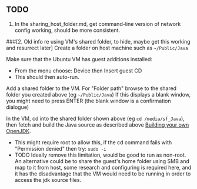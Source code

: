 ## TODO

1. In the sharing_host_folder.md, get command-line version of network config working, should be more consistent.


###[2. Old info re using VM's shared folder, to hide, maybe get this working and resurrect later]
Create a folder on host machine such as ```~/Public/Java```

Make sure that the Ubuntu VM has guest additions installed:
 - From the menu choose: Device  then  Insert guest CD
 - This should then auto-run.

Add a shared folder to the VM. For "Folder path" browse to the shared folder you created above (eg ```~/Public/Java```)
If this displays a blank window, you might need to press ENTER (the blank window is a confirmation dialogue)

In the VM, cd into the shared folder shown above (eg ```cd /media/sf_Java```), then fetch and build the Java source as described above [Building your own OpenJDK](../binaries/build_your_own_openjdk.md).
 - This might require root to allow this, if the  cd  command fails with "Permission denied" then try:  ```sudo -i```
 - TODO Ideally remove this limitation, would be good to run as non-root. An alternative could be to  share the guest's home folder using SMB and map to it from host, some research and configuring is required here, and it has the disadvantage that the VM would need to be running in order to access the jdk source files.